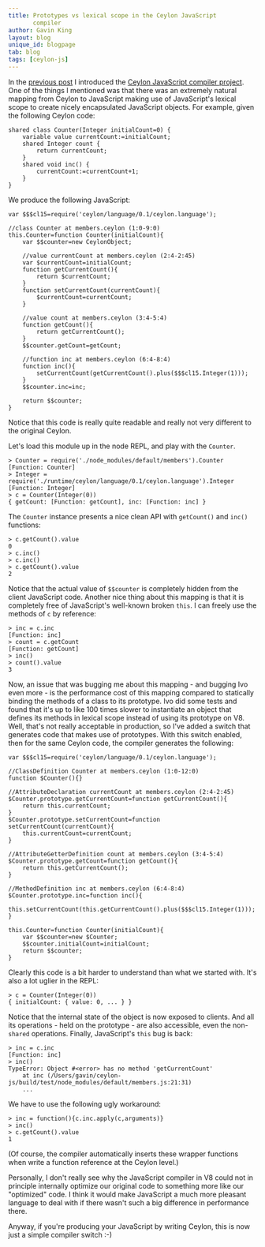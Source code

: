 ```yaml
---
title: Prototypes vs lexical scope in the Ceylon JavaScript 
       compiler
author: Gavin King
layout: blog
unique_id: blogpage
tab: blog
tags: [ceylon-js]
---
```


[ceylon-js]: https://github.com/ceylon/ceylon-js
[previous post]: /blog/2011/12/31/compiling-ceylon-2-js

In the [previous post][] I introduced the [Ceylon JavaScript
compiler project][ceylon-js]. One of the things I mentioned
was that there was an extremely natural mapping from Ceylon 
to JavaScript making use of JavaScript's lexical scope to
create nicely encapsulated JavaScript objects. For example,
given the following Ceylon code:

    shared class Counter(Integer initialCount=0) {
        variable value currentCount:=initialCount;
        shared Integer count {
            return currentCount;
        }
        shared void inc() {
            currentCount:=currentCount+1; 
        }
    }

We produce the following JavaScript:

<!-- lang: js -->
    var $$$cl15=require('ceylon/language/0.1/ceylon.language');
    
    //class Counter at members.ceylon (1:0-9:0)
    this.Counter=function Counter(initialCount){
        var $$counter=new CeylonObject;
        
        //value currentCount at members.ceylon (2:4-2:45)
        var $currentCount=initialCount;
        function getCurrentCount(){
            return $currentCount;
        }
        function setCurrentCount(currentCount){
            $currentCount=currentCount;
        }
        
        //value count at members.ceylon (3:4-5:4)
        function getCount(){
            return getCurrentCount();
        }
        $$counter.getCount=getCount;
        
        //function inc at members.ceylon (6:4-8:4)
        function inc(){
            setCurrentCount(getCurrentCount().plus($$$cl15.Integer(1)));
        }
        $$counter.inc=inc;
        
        return $$counter;
    }

Notice that this code is really quite readable and really
not very different to the original Ceylon.

Let's load this module up in the node REPL, and play with the
`Counter`.

<!-- lang: js -->
    > Counter = require('./node_modules/default/members').Counter
    [Function: Counter]
    > Integer = require('./runtime/ceylon/language/0.1/ceylon.language').Integer
    [Function: Integer]
    > c = Counter(Integer(0))
    { getCount: [Function: getCount], inc: [Function: inc] }

The `Counter` instance presents a nice clean API with
`getCount()` and `inc()` functions:

<!-- lang: js -->
    > c.getCount().value
    0
    > c.inc()
    > c.inc()
    > c.getCount().value
    2

Notice that the actual value of `$$counter` is completely 
hidden from the client JavaScript code. Another nice thing
about this mapping is that it is completely free of 
JavaScript's well-known broken `this`. I can freely use the
methods of `c` by reference:

<!-- lang: js -->
    > inc = c.inc
    [Function: inc]
    > count = c.getCount
    [Function: getCount]
    > inc()
    > count().value
    3

Now, an issue that was bugging me about this mapping - and
bugging Ivo even more - is the performance cost of this 
mapping compared to statically binding the methods of a class
to its prototype. Ivo did some tests and found that it's up
to like 100 times slower to instantiate an object that 
defines its methods in lexical scope instead of using its
prototype on V8. Well, that's not really acceptable in
production, so I've added a switch that generates code that
makes use of prototypes. With this switch enabled, then for 
the same Ceylon code, the compiler generates the following:

<!-- lang: js -->
    var $$$cl15=require('ceylon/language/0.1/ceylon.language');
    
    //ClassDefinition Counter at members.ceylon (1:0-12:0)
    function $Counter(){}
    
    //AttributeDeclaration currentCount at members.ceylon (2:4-2:45)
    $Counter.prototype.getCurrentCount=function getCurrentCount(){
        return this.currentCount;
    }
    $Counter.prototype.setCurrentCount=function setCurrentCount(currentCount){
        this.currentCount=currentCount;
    }
    
    //AttributeGetterDefinition count at members.ceylon (3:4-5:4)
    $Counter.prototype.getCount=function getCount(){
        return this.getCurrentCount();
    }
    
    //MethodDefinition inc at members.ceylon (6:4-8:4)
    $Counter.prototype.inc=function inc(){
        this.setCurrentCount(this.getCurrentCount().plus($$$cl15.Integer(1)));
    }
    
    this.Counter=function Counter(initialCount){
        var $$counter=new $Counter;
        $$counter.initialCount=initialCount;        
        return $$counter;
    }

Clearly this code is a bit harder to understand than what we
started with. It's also a lot uglier in the REPL:

<!-- lang: js -->
    > c = Counter(Integer(0))
    { initialCount: { value: 0, ... } }

Notice that the internal state of the object is now exposed to
clients. And all its operations - held on the prototype - are 
also accessible, even the non-`shared` operations. Finally, 
JavaScript's `this` bug is back:

<!-- lang: js -->
    > inc = c.inc
    [Function: inc]
    > inc()
    TypeError: Object #<error> has no method 'getCurrentCount'
        at inc (/Users/gavin/ceylon-js/build/test/node_modules/default/members.js:21:31)
        ...

We have to use the following ugly workaround:

<!-- lang: js -->
    > inc = function(){c.inc.apply(c,arguments)}
    > inc()
    > c.getCount().value
    1

(Of course, the compiler automatically inserts these wrapper
functions when write a function reference at the Ceylon 
level.)

Personally, I don't really see why the JavaScript compiler in
V8 could not in principle internally optimize our original 
code to something more like our "optimized" code. I think it
would make JavaScript a much more pleasant language to deal
with if there wasn't such a big difference in performance
there.

Anyway, if you're producing your JavaScript by writing Ceylon, 
this is now just a simple compiler switch :-)

